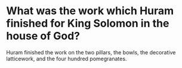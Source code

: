 # What was the work which Huram finished for King Solomon in the house of God?

Huram finished the work on the two pillars, the bowls, the decorative latticework, and the four hundred pomegranates. 